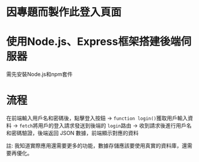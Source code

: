 因專題而製作此登入頁面
=

使用Node.js、Express框架搭建後端伺服器
=
需先安裝Node.js和npm套件

流程
=
在前端輸入用戶名和密碼後，點擊登入按鈕 ->
`function login()`獲取用戶輸入資料 ->
`fetch`將用戶的登入請求發送到後端的 `login`路由 ->
收到請求後進行用戶名和密碼驗證，後端返回 JSON 數據，前端顯示對應的資料

註: 我知道實際應用還需要更多的功能，數據存儲應該要使用真實的資料庫，還需要再優化。
